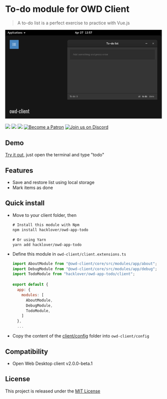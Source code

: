 # To-do module for OWD Client
> A to-do list is a perfect exercise to practice with Vue.js

<p>
    <img src="media/demo.png" alt="OWD Todo module demo" />
</p>

<p>
    <a href="LICENSE"><img src="https://img.shields.io/badge/license-MIT-green.svg" /></a>
    <a href="https://github.com/owdproject/owd-client"><img src="https://img.shields.io/badge/owd-client-3A9CB6" /></a>
    <a href="https://github.com/topics/owd-modules"><img src="https://img.shields.io/badge/owd-modules-888" /></a>
    <a href="https://hacklover.net/patreon"><img src="https://img.shields.io/badge/become-a%20patron-orange" alt="Become a Patron" /></a>
    <a href="https://hacklover.net/discord"><img src="https://img.shields.io/badge/chat-on%20discord-7289da.svg" alt="Join us on Discord" /></a>
</p>

## Demo
[Try it out](https://hacklover.net/client), just open the terminal and type "todo"

## Features
- Save and restore list using local storage
- Mark items as done

## Quick install
- Move to your client folder, then
  ```
  # Install this module with Npm
  npm install hacklover/owd-app-todo
  
  # Or using Yarn
  yarn add hacklover/owd-app-todo
  ```
- Define this module in `owd-client/client.extensions.ts`
  ```js
  import AboutModule from "@owd-client/core/src/modules/app/about";
  import DebugModule from "@owd-client/core/src/modules/app/debug";
  import TodoModule from "hacklover/owd-app-todo/client";

  export default {
    app: {
      modules: [
        AboutModule,
        DebugModule,
        TodoModule,
      ]
    },
    ...
  ```
- Copy the content of the [client/config](https://github.com/hacklover/owd-app-todo/tree/master/client/config) folder into `owd-client/config`

## Compatibility
- Open Web Desktop client v2.0.0-beta.1

## License
This project is released under the [MIT License](LICENSE)